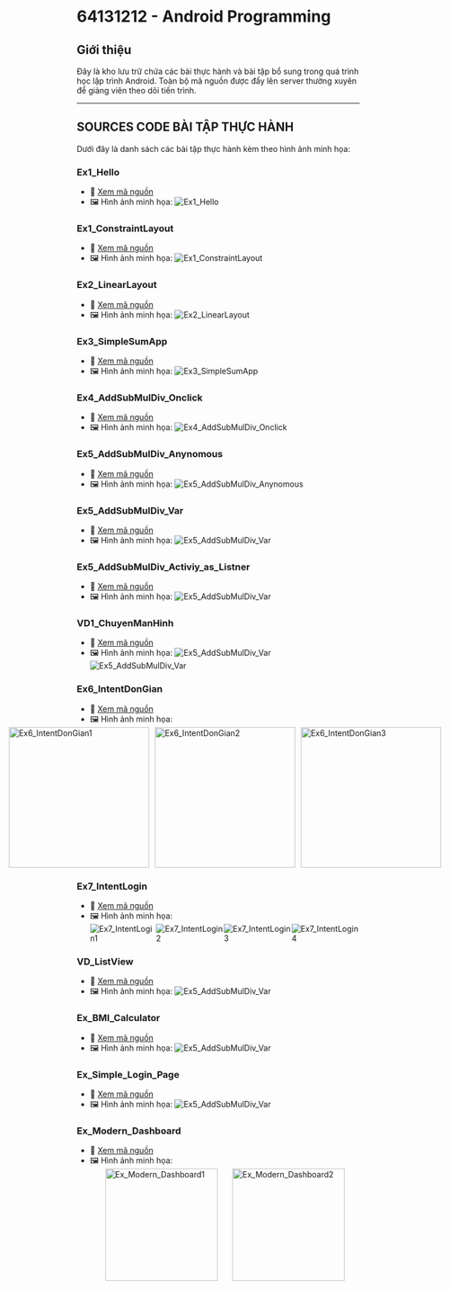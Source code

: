 # 64131212 - Android Programming

## Giới thiệu
Đây là kho lưu trữ chứa các bài thực hành và bài tập bổ sung trong quá trình học lập trình Android. Toàn bộ mã nguồn được đẩy lên server thường xuyên để giảng viên theo dõi tiến trình.

---

## SOURCES CODE BÀI TẬP THỰC HÀNH
Dưới đây là danh sách các bài tập thực hành kèm theo hình ảnh minh họa:

### Ex1_Hello
- 📂 [Xem mã nguồn](Ex1_Hello)
- 🖼️ Hình ảnh minh họa:
  ![Ex1_Hello](Ex1_Hello/Ex1_Hello.PNG)

### Ex1_ConstraintLayout
- 📂 [Xem mã nguồn](Ex1_ConstraintLayout)
- 🖼️ Hình ảnh minh họa:
  ![Ex1_ConstraintLayout](Ex1_ConstraintLayout/Ex1_ConstraintLayout.PNG)

### Ex2_LinearLayout
- 📂 [Xem mã nguồn](Ex2_LinearLayout)
- 🖼️ Hình ảnh minh họa:
  ![Ex2_LinearLayout](Ex2_LinearLayout/Ex2_LinearLayout.png)

### Ex3_SimpleSumApp
- 📂 [Xem mã nguồn](Ex3_SimpleSumApp)
- 🖼️ Hình ảnh minh họa:
  ![Ex3_SimpleSumApp](Ex3_SimpleSumApp/Ex3_SimpleSumApp.png)

### Ex4_AddSubMulDiv_Onclick
- 📂 [Xem mã nguồn](Ex4_AddSubMulDiv_Onclick)
- 🖼️ Hình ảnh minh họa:
  ![Ex4_AddSubMulDiv_Onclick](Ex4_AddSubMulDiv_Onclick/image.png)

### Ex5_AddSubMulDiv_Anynomous
- 📂 [Xem mã nguồn](Ex5_AddSubMulDiv_Anynomous)
- 🖼️ Hình ảnh minh họa:
  ![Ex5_AddSubMulDiv_Anynomous](Ex5_AddSubMulDiv_Anynomous/Ex5_AddSubMulDiv_Anynomous.png)

### Ex5_AddSubMulDiv_Var
- 📂 [Xem mã nguồn](Ex5_AddSubMulDiv_Var)
- 🖼️ Hình ảnh minh họa:
  ![Ex5_AddSubMulDiv_Var](Ex5_AddSubMulDiv_Var/Ex5_AddSubMulDiv_Var.png)

### Ex5_AddSubMulDiv_Activiy_as_Listner
- 📂 [Xem mã nguồn](Ex5_AddSubMulDiv_Activiy_as_Listner)
- 🖼️ Hình ảnh minh họa:
  ![Ex5_AddSubMulDiv_Var](Ex5_AddSubMulDiv_Activiy_as_Listner/Ex5_AddSubMulDiv_Activiy_as_Listner.png)

### VD1_ChuyenManHinh
- 📂 [Xem mã nguồn](VD1_ChuyenManHinh)
- 🖼️ Hình ảnh minh họa:
  ![Ex5_AddSubMulDiv_Var](VD1_ChuyenManHinh/VD1_ChuyenManHinh1.png)
  ![Ex5_AddSubMulDiv_Var](VD1_ChuyenManHinh/VD1_ChuyenManHinh2.png)

### Ex6_IntentDonGian
- 📂 [Xem mã nguồn](Ex6_IntentDonGian)
- 🖼️ Hình ảnh minh họa:
  <div style="display: flex; justify-content: center; gap: 10px;">
    <img src="Ex6_IntentDonGian/Ex6_IntentDonGian1.png" alt="Ex6_IntentDonGian1" width="250"/>
    <img src="Ex6_IntentDonGian/Ex6_IntentDonGian2.png" alt="Ex6_IntentDonGian2" width="250"/>
    <img src="Ex6_IntentDonGian/Ex6_IntentDonGian3.png" alt="Ex6_IntentDonGian3" width="250"/>
  </div>


### Ex7_IntentLogin
- 📂 [Xem mã nguồn](Ex7_IntentLogin)
- 🖼️ Hình ảnh minh họa:
  <div style="display: flex; justify-content: space-evenly; align-items: center;">
    <img src="Ex7_IntentLogin/Ex7_IntentLogin1.png" alt="Ex7_IntentLogin1" />
    <img src="Ex7_IntentLogin/Ex7_IntentLogin2.png" alt="Ex7_IntentLogin2" />
    <img src="Ex7_IntentLogin/Ex7_IntentLogin3.png" alt="Ex7_IntentLogin3" />
    <img src="Ex7_IntentLogin/Ex7_IntentLogin4.png" alt="Ex7_IntentLogin4" />
  </div>

### VD_ListView
- 📂 [Xem mã nguồn](VD_ListView)
- 🖼️ Hình ảnh minh họa:
  ![Ex5_AddSubMulDiv_Var](VD_ListView/VD_ListView.png)

### Ex_BMI_Calculator
- 📂 [Xem mã nguồn](Ex_BMI_Calculator)
- 🖼️ Hình ảnh minh họa:
  ![Ex5_AddSubMulDiv_Var](Ex_BMI_Calculator/Ex_BMI_Calculator.png)

### Ex_Simple_Login_Page
- 📂 [Xem mã nguồn](Ex_Simple_Login_Page)
- 🖼️ Hình ảnh minh họa:
  ![Ex5_AddSubMulDiv_Var](Ex_Simple_Login_Page/Ex_Simple_Login_Page.png)

### Ex_Modern_Dashboard
- 📂 [Xem mã nguồn](Ex_Modern_Dashboard)
- 🖼️ Hình ảnh minh họa:
  <div style="display: flex; justify-content: space-evenly; align-items: center;">
    <img src="Ex_Modern_Dashboard/Ex_Modern_Dashboard1.png" alt="Ex_Modern_Dashboard1" width="200"/>
    <img src="Ex_Modern_Dashboard/Ex_Modern_Dashboard2.png" alt="Ex_Modern_Dashboard2" width="200"/>
  </div>









